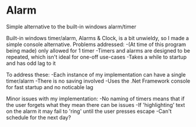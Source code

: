 # Alarm
Simple alternative to the built-in windows alarm/timer


Built-in windows timer/alarm, Alarms & Clock, is a bit unwieldy, so I made a simple console alternative.
Problems addressed:
-(At time of this program being made) only allowed for 1 timer
-Timers and alarms are designed to be repeated, which isn't ideal for one-off use-cases
-Takes a while to startup and has odd lag to it

To address these:
-Each instance of my implementation can have a single timer/alarm
-There is no saving involved
-Uses the .Net Framework console for fast startup and no noticable lag

Minor issues with my implementation:
-No naming of timers means that if the user forgets what they mean there can be issues
-If 'highlighting' text on the alarm it may fail to 'ring' until the user presses escape
-Can't schedule for the next day?
